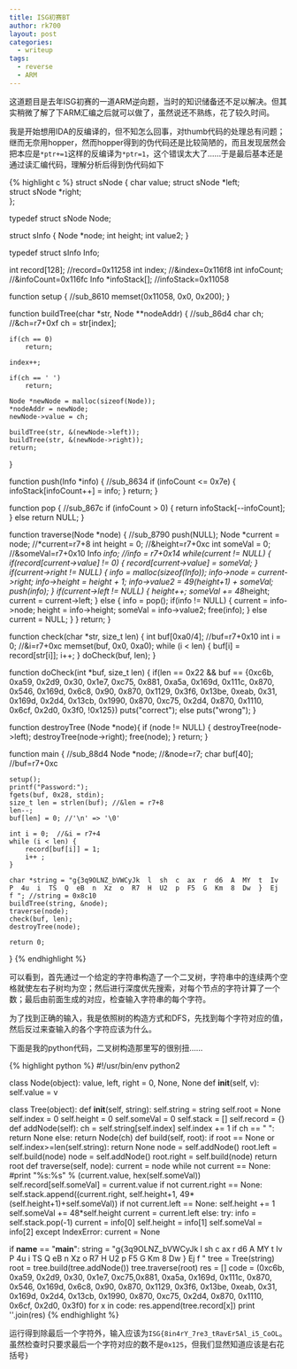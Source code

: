 ```yaml
---
title: ISG初赛BT
author: rk700
layout: post
categories:
  - writeup
tags:
  - reverse
  - ARM
---
```


这道题目是去年ISG初赛的一道ARM逆向题，当时的知识储备还不足以解决。但其实稍微了解了下ARM汇编之后就可以做了，虽然说还不熟练，花了较久时间。

我是开始想用IDA的反编译的，但不知怎么回事，对thumb代码的处理总有问题；继而无奈用hopper，然而hopper得到的伪代码还是比较简陋的，而且发现居然会把本应是`*ptr+=1`这样的反编译为`*ptr=1`，这个错误太大了……于是最后基本还是通过读汇编代码，理解分析后得到伪代码如下

{% highlight c %}
struct sNode {
    char value;
    struct sNode *left;    
    struct sNode *right;    
};

typedef struct sNode Node;

struct sInfo {
    Node *node;
    int height;
    int value2;
}

typedef struct sInfo Info;

int record[128]; //record=0x11258
int index; //&index=0x116f8
int infoCount; //&infoCount=0x116fc
Info *infoStack[]; //infoStack=0x11058

function setup { //sub_8610
    memset(0x11058, 0x0, 0x200);
}

function buildTree(char *str, Node **nodeAddr) { //sub_86d4
    char ch; //&ch=r7+0xf
    ch = str[index];

    if(ch == 0)
        return;

    index++;

    if(ch == ' ')
        return;

    Node *newNode = malloc(sizeof(Node));
    *nodeAddr = newNode;
    newNode->value = ch;

    buildTree(str, &(newNode->left));
    buildTree(str, &(newNode->right));
    return;
}

function push(Info *info) { //sub_8634
    if (infoCount <= 0x7e) {
        infoStack[infoCount++] = info;
    }
    return;
}

function pop { //sub_867c
    if (infoCount > 0) {
        return infoStack[--infoCount];
    }
    else 
        return NULL;
}

function traverse(Node *node) { //sub_8790
    push(NULL);
    Node *current = node; //*current=r7+8
    int height = 0; //&height=r7+0xc
    int someVal = 0; //&someVal=r7+0x10
    Info *info; //*info = r7+0x14
    while(current != NULL) {
        if(record[current->value] != 0) {
            record[current->value] = someVal;
        }
        if(current->right != NULL) {
            info = malloc(sizeof(Info));
            info->node = current->right;
            info->height = height + 1;
            info->value2 = 49*(height+1) + someVal;
            push(info);
        }
        if(current->left != NULL) {
            height++;
            someVal += 48*height;
            current = current->left;
        }
        else {
            info = pop();
            if(info != NULL) {
                current = info->node;
                height = info->height;
                someVal = info->value2;
                free(info);
            }
            else
                current = NULL;
        }
    }
    return;
}

function check(char *str, size_t len) {
    int buf[0xa0/4]; //buf=r7+0x10
    int i = 0; //&i=r7+0xc
    memset(buf, 0x0, 0xa0);
    while (i < len) {
        buf[i] = record[str[i]];
        i++;
    }
    doCheck(buf, len);
}

function doCheck(int *buf, size_t len) {
    if(len == 0x22 && buf == {0xc6b, 0xa59, 0x2d9, 0x30, 0x1e7, 0xc75, 
                            0x881, 0xa5a, 0x169d, 0x111c, 0x870, 0x546, 
                            0x169d, 0x6c8, 0x90, 0x870, 0x1129, 0x3f6, 
                            0x13be, 0xeab, 0x31, 0x169d, 0x2d4, 0x13cb,
                            0x1990, 0x870, 0xc75, 0x2d4, 0x870, 0x1110,
                            0x6cf, 0x2d0, 0x3f0, !0x125}) 
        puts("correct");
    else
        puts("wrong");
}


function destroyTree (Node *node){
    if (node != NULL) {
        destroyTree(node->left);
        destroyTree(node->right);
        free(node);
    }
    return;
}

function main { //sub_88d4
    Node *node; //&node=r7;
    char buf[40]; //buf=r7+0xc

    setup();
    printf("Password:");
    fgets(buf, 0x28, stdin);
    size_t len = strlen(buf); //&len = r7+8
    len--;
    buf[len] = 0; //'\n' => '\0'

    int i = 0;  //&i = r7+4
    while (i < len) {
        record[buf[i]] = 1;
        i++ ;
    }

    char *string = "g{3q9OLNZ_bVWCyJk  l  sh  c  ax  r  d6  A  MY  t  Iv  P  4u  i  TS  Q  eB  n  Xz  o  R7  H  U2  p  F5  G  Km  8  Dw  }  Ej  f "; //string = 0x8c10
    buildTree(string, &node); 
    traverse(node);
    check(buf, len);
    destroyTree(node);

    return 0;
}
{% endhighlight %}

可以看到，首先通过一个给定的字符串构造了一个二叉树，字符串中的连续两个空格就使左右子树均为空；然后进行深度优先搜索，对每个节点的字符计算了一个数；最后由前面生成的对应，检查输入字符串的每个字符。

为了找到正确的输入，我是依照树的构造方式和DFS，先找到每个字符对应的值，然后反过来查输入的各个字符应该为什么。

下面是我的python代码，二叉树构造那里写的很别扭……

{% highlight python %}
#!/usr/bin/env python2

class Node(object):
    value, left, right = 0, None, None
    def __init__(self, v):
        self.value = v

class Tree(object):
    def __init__(self, string):
        self.string = string
        self.root = None
        self.index = 0
        self.height = 0
        self.someVal = 0
        self.stack = []
        self.record = {}
    def addNode(self):
        ch = self.string[self.index]
        self.index += 1
        if ch == " ":
            return None
        else:
            return Node(ch)
    def build(self, root):
        if root == None or self.index>=len(self.string):
            return None
        node = self.addNode()
        root.left = self.build(node)
        node = self.addNode()
        root.right = self.build(node)
        return root
    def traverse(self, node):
        current = node
        while not current == None:
            #print "%s:%s" % (current.value, hex(self.someVal))
            self.record[self.someVal] = current.value
            if not current.right == None:
                self.stack.append((current.right, self.height+1, 49*(self.height+1)+self.someVal))
            if not current.left == None:
                self.height += 1
                self.someVal += 48*self.height
                current = current.left
            else:
                try:
                    info = self.stack.pop(-1)
                    current = info[0]
                    self.height = info[1]
                    self.someVal = info[2]
                except IndexError:
                    current = None


if __name__ == "__main__":
    string = "g{3q9OLNZ_bVWCyJk  l  sh  c  ax  r  d6  A  MY  t  Iv  P  4u  i  TS  Q  eB  n  Xz  o  R7  H  U2  p  F5  G  Km  8  Dw  }  Ej  f     "
    tree = Tree(string)
    root = tree.build(tree.addNode())
    tree.traverse(root)
    res = []
    code = (0xc6b, 0xa59, 0x2d9, 0x30, 0x1e7, 0xc75,0x881, 0xa5a, 0x169d, 0x111c, 0x870, 0x546, 0x169d, 0x6c8, 0x90, 0x870, 0x1129, 0x3f6, 0x13be, 0xeab, 0x31, 0x169d, 0x2d4, 0x13cb, 0x1990, 0x870, 0xc75, 0x2d4, 0x870, 0x1110, 0x6cf, 0x2d0, 0x3f0)
    for x in code:
        res.append(tree.record[x])
    print ''.join(res)
{% endhighlight %}

运行得到除最后一个字符外，输入应该为`ISG{8in4rY_7re3_tRavEr5Al_i5_CoOL`。虽然检查时只要求最后一个字符对应的数不是`0x125`，但我们显然知道应该是右花括号`}`
